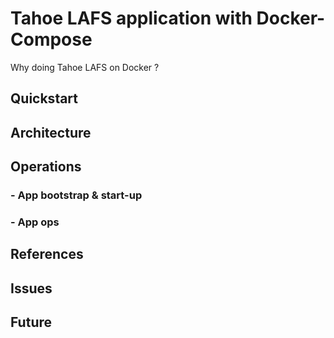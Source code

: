 # Tahoe LAFS application with Docker-Compose
Why doing Tahoe LAFS on Docker ?

## Quickstart

## Architecture

## Operations

### - App bootstrap & start-up

### - App  ops

## References

## Issues

## Future
